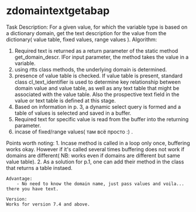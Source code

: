 # zdomaintextgetabap
Task Description:
    For a given value, for which the variable type is based on a dictionary domain, get the text description for the value from the dictionary( value table, fixed values, range values ).
Algorithm:
   1. Required text is returned as a return parameter of the static method get_domain_descr. IFor input parameter, the method  takes the value in a variable.
   2. using rtts class methods, the underlying domain is determined.
   3. presence of value table is checked. If value table is present, standard class cl_text_identifier is used to determine key relationship between domain value and value table, as well as any text table that might be associated with the value table. Also the prospective text field in the value or text table is defined at this stage.
   4. Based on information in p. 3, a dynamic select query is formed and a table of values is selected and saved in a buffer.
   5. Required text for specific value is read from the buffer into the returning parameter.
   6. incase of fixed/range values( там всё просто :) .

Points worth noting: 
    1. Incase method is called in a loop only once, buffering works okay. However if it's called several times buffering does not work if domains are different( NB: works even if domains are different but same value table). 
    2. As a solution for p.1, one can add their method in the class that returns а table instaed.
    
    Advantage: 
        - No need to know the domain name, just pass values and voila... there you have text.
        
    Version:
    Works for version 7.4 and above.
